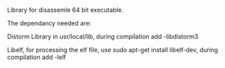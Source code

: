 Library for disassemle 64 bit executable.

The dependancy needed are:

Distorm Library in usr/local/lib, during compilation add -libdistorm3

Libelf, for processing the elf file, use sudo apt-get install libelf-dev, during compilation add -lelf

